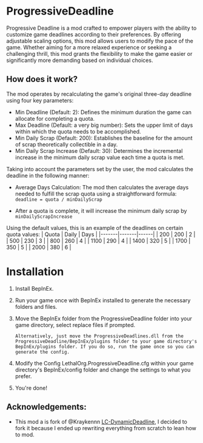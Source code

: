 # ProgressiveDeadline
Progressive Deadline is a mod crafted to empower players with the ability to customize game deadlines according to their preferences. By offering adjustable scaling options, this mod allows users to modify the pace of the game. Whether aiming for a more relaxed experience or seeking a challenging thrill, this mod grants the flexibility to make the game easier or significantly more demanding based on individual choices.

## How does it work?
The mod operates by recalculating the game's original three-day deadline using four key parameters:

- Min Deadline (Default: 2): Defines the minimum duration the game can allocate for completing a quota.
- Max Deadline (Default: a very big number): Sets the upper limit of days within which the quota needs to be accomplished.
- Min Daily Scrap (Default: 200): Establishes the baseline for the amount of scrap theoretically collectible in a day.
- Min Daily Scrap Increase (Default: 30): Determines the incremental increase in the minimum daily scrap value each time a quota is met.

Taking into account the parameters set by the user, the mod calculates the deadline in the following manner:

- Average Days Calculation: The mod then calculates the average days needed to fulfill the scrap quota using a straightforward formula:
`deadline = quota / minDailyScrap`

- After a quota is complete, it will increase the minimum daily scrap by 
`minDailyScrapIncrease`

Using the default values, this is an example of the deadlines on certain quota values:
| Quota | Daily | Days |
|-------|-------|------|
| 200   | 200   | 2    |
| 500   | 230   | 3    |
| 800   | 260   | 4    |
| 1100  | 290   | 4    |
| 1400  | 320   | 5    |
| 1700  | 350   | 5    |
| 2000  | 380   | 6    |


# Installation
1. Install BepInEx.
2. Run your game once with BepInEx installed to generate the necessary folders and files.
3. Move the BepInEx folder from the ProgressiveDeadline folder into your game directory, select replace files if prompted. 

       Alternatively, just move the ProgressiveDeadlines.dll from the ProgressiveDeadline/BepInEx/plugins folder to your game directory's BepInEx/plugins folder. If you do so, run the game once so you can generate the config.
5. Modify the Config LethalOrg.ProgressiveDeadline.cfg within your game directory's BepInEx/config folder and change the settings to what you prefer.
6. You're done!

## Acknowledgements:
- This mod a is fork of @Kraykennn [LC-DynamicDeadline](https://github.com/Kraykennn/LC-DynamicDeadline), I decided to fork it because I ended up rewriting everything from scratch to lean how to mod.
